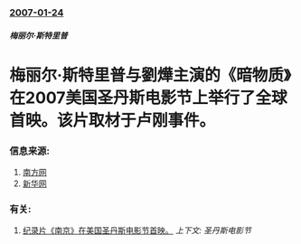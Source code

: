 ### [2007-01-24](/news/2007/01/24/index.md)

##### 梅丽尔·斯特里普
# 梅丽尔·斯特里普与劉燁主演的《暗物质》在2007美国圣丹斯电影节上举行了全球首映。该片取材于卢刚事件。




### 信息来源:

1. [南方网](https://archive.is/20130428005344/http://www.southcn.com/ent/yulefirst/200701220046.htm)
2. [新华网](http://www.nmg.xinhuanet.com/wtyl/2007-01/25/content_9140788.htm)

### 有关:

1. [纪录片《南京》在美国圣丹斯电影节首映。](/news/2007/01/20/纪录片-南京-在美国圣丹斯电影节首映.md) _上下文: 圣丹斯电影节_
